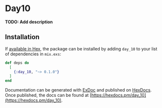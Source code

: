 # Day10

**TODO: Add description**

## Installation

If [available in Hex](https://hex.pm/docs/publish), the package can be installed
by adding `day_10` to your list of dependencies in `mix.exs`:

```elixir
def deps do
  [
    {:day_10, "~> 0.1.0"}
  ]
end
```

Documentation can be generated with [ExDoc](https://github.com/elixir-lang/ex_doc)
and published on [HexDocs](https://hexdocs.pm). Once published, the docs can
be found at [https://hexdocs.pm/day_10](https://hexdocs.pm/day_10).

